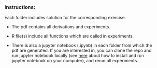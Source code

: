 ### Instructions:

Each folder includes solution for the corresponding exercise.

- The pdf contains all derivations and experiments.

- R file(s) include all functions which are called in experiments.

- There is also a jupyter notebook (.ipynb) in each folder from which the pdf
  are generated. If you are interested in, you can clone the repo and run
  jupyter notebook locally (see
  [here](http://jupyter.readthedocs.io/en/latest/projects/content-projects.html)
  about how to install and run jupyter notebook on your computer), and rerun
  all experiments.
